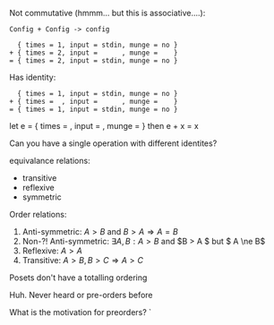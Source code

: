 Not commutative (hmmm... but this is associative....):

    Config + Config -> config

      { times = 1, input = stdin, munge = no }
    + { times = 2, input =      , munge =    } 
    = { times = 2, input = stdin, munge = no } 

Has identity:    

      { times = 1, input = stdin, munge = no }
    + { times =  , input =      , munge =    } 
    = { times = 1, input = stdin, munge = no } 

let e = { times =  , input =      , munge =    } 
    then e + x = x

Can you have a single operation with different identites?

equivalance relations:

* transitive
* reflexive
* symmetric

Order relations:

1. Anti-symmetric: $A > B$ and $B > A \Rightarrow A = B$
1. Non-?! Anti-symmetric:
    $\exists A, B: A > B$ and $B > A $ but $ A \ne B$
1. Reflexive: $A > A$
1. Transitive: $A > B, B > C \Rightarrow A > C$

Posets don't have a totalling ordering

Huh. Never heard or pre-orders before

What is the motivation for preorders?
`
